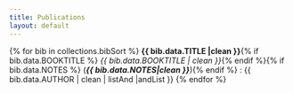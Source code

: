 ```yaml
---
title: Publications
layout: default
---
```


{% for bib in collections.bibSort %}
**{{ bib.data.TITLE |clean }}**{% if bib.data.BOOKTITLE %} *{{ bib.data.BOOKTITLE | clean }}*{% endif %}{% if bib.data.NOTES %} (_**{{ bib.data.NOTES|clean }}**_){% endif %}
:   {{ bib.data.AUTHOR | clean | listAnd |andList }}
{% endfor %}
